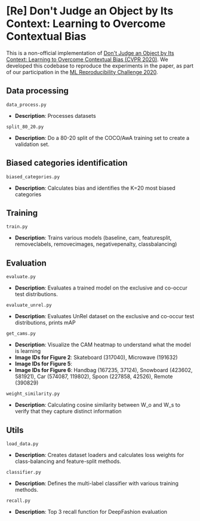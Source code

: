 # [Re] Don't Judge an Object by Its Context: Learning to Overcome Contextual Bias

This is a non-official implementation of [Don't Judge an Object by Its Context: Learning to Overcome Contextual Bias (CVPR 2020)](https://arxiv.org/abs/2001.03152). We developed this codebase to reproduce the experiments in the paper, as part of our participation in the [ML Reproducibility Challenge 2020](https://paperswithcode.com/rc2020).

## Data processing
```data_process.py```
- **Description**: Processes datasets

```split_80_20.py```
- **Description**: Do a 80-20 split of the COCO/AwA training set to create a validation set.

## Biased categories identification
```biased_categories.py```
- **Description**: Calculates bias and identifies the K=20 most biased categories

## Training
```train.py```
- **Description**: Trains various models (baseline, cam, featuresplit, removeclabels, removecimages, negativepenalty, classbalancing)

## Evaluation
```evaluate.py```
- **Description**: Evaluates a trained model on the exclusive and co-occur test distributions.

```evaluate_unrel.py```
- **Description**: Evaluates UnRel dataset on the exclusive and co-occur test distributions, prints mAP

```get_cams.py```
- **Description**: Visualize the CAM heatmap to understand what the model is learning
- **Image IDs for Figure 2**: Skateboard (317040), Microwave (191632)
- **Image IDs for Figure 5**:
- **Image IDs for Figure 6**: Handbag (167235, 37124), Snowboard (423602, 581921), Car (574087, 119802), Spoon (227858, 42526), Remote (390829)

```weight_similarity.py```
- **Description**: Calculating cosine similarity between W_o and W_s to verify that they capture distinct information

## Utils
```load_data.py```
- **Description**: Creates dataset loaders and calculates loss weights for class-balancing and feature-split methods.

```classifier.py```
- **Description**: Defines the multi-label classifier with various training methods.

```recall.py```
- **Description**: Top 3 recall function for DeepFashion evaluation

